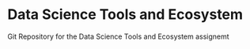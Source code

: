 # Data Science Tools and Ecosystem
Git Repository for the Data Science Tools and Ecosystem assignemt
